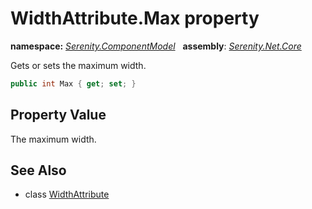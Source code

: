 # WidthAttribute.Max property
**namespace:** *[Serenity.ComponentModel](../../README.md#serenity.componentmodel-namespace)*   **assembly**: *[Serenity.Net.Core](../../README.md)*

Gets or sets the maximum width.

```csharp
public int Max { get; set; }
```

## Property Value

The maximum width.

## See Also

* class [WidthAttribute](../WidthAttribute.md)